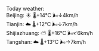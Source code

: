 Today weather:  
Beijing: ☀️   🌡️+14°C 🌬️↓4km/h  
Tianjin: ☁️   🌡️+12°C 🌬️↓7km/h  
Shijiazhuang: ⛅️  🌡️+16°C 🌬️↙6km/h  
Tangshan: ☁️   🌡️+13°C 🌬️→7km/h  
